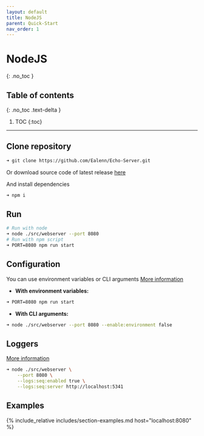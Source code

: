 ```yaml
---
layout: default
title: NodeJS
parent: Quick-Start
nav_order: 1
---
```

# NodeJS
{: .no_toc }

## Table of contents
{: .no_toc .text-delta }

1. TOC
{:toc}

---

## Clone repository

```sh
➜ git clone https://github.com/Ealenn/Echo-Server.git
```

Or download source code of latest release [here](https://github.com/Ealenn/Echo-Server/releases/latest)

And install dependencies 

```sh
➜ npm i
```

## Run

```bash
# Run with node
➜ node ./src/webserver --port 8080
# Run with npm script
➜ PORT=8080 npm run start
```

## Configuration

You can use environment variables or CLI arguments [More information](https://ealenn.github.io/Echo-Server/pages/configuration)

- **With environment variables:**

```sh
➜ PORT=8080 npm run start
```

- **With CLI arguments:**

```sh
➜ node ./src/webserver --port 8080 --enable:environment false
```

## Loggers

[More information](https://ealenn.github.io/Echo-Server/pages/configuration/loggers)

```sh
➜ node ./src/webserver \
    --port 8080 \
    --logs:seq:enabled true \
    --logs:seq:server http://localhost:5341
```

## Examples

{% include_relative includes/section-examples.md host="localhost:8080" %}